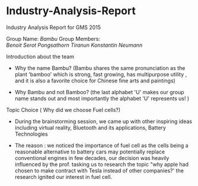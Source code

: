 # Industry-Analysis-Report
Industry Analysis Report for GMS 2015

Group Name: *Bambu*
Group Members: 	
		*Benoit Serot*
		*Pongsathorn Tiranun*
		*Konstantin Neumann*

Introduction about the team

- Why the name Bambu? (Bambu shares the same pronunciation as the plant 'bamboo' which is strong, fast growing,  has multipurpose utility , and it is also a favorite choice for Chinese fine arts and paintings)

- Why Bambu and not Bamboo? (the last alphabet 'U' makes our group name stands out and most importantly the alphabet 'U' represents us! )

Topic Choice ( Why did we choose Fuel cells?)

- During the brainstorming session, we came up with other inspiring ideas including virtual reality, Bluetooth and its applications, Battery Technologies

- The reason : we noticed the importance of fuel cell as the cells being a reasonable alternative to battery cars may potentially replace conventional engines in few decades, our decision was heavily influenced by the prof. tasking us to research the topic  "why apple had chosen to make contract with Tesla instead of other companies?' the research ignited our interest in fuel cell.
